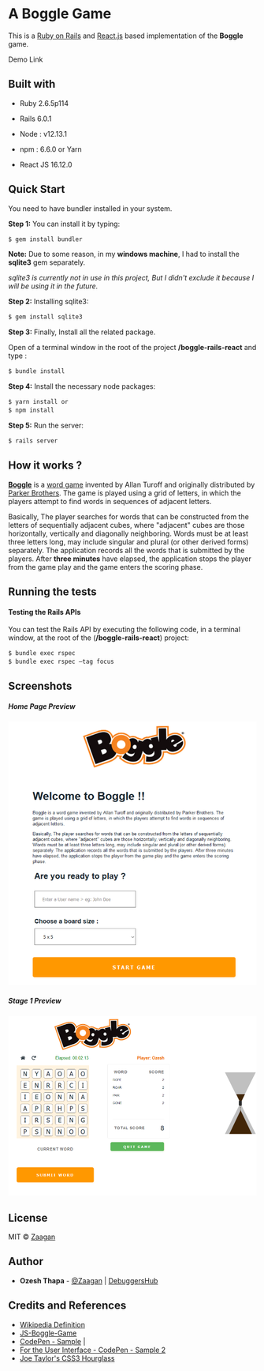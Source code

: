 # A Boggle Game

This is a [Ruby on Rails](https://rubyonrails.org/) and [React.js](https://reactjs.org/) based implementation of the **Boggle** game.



Demo Link



## Built with

- Ruby 2.6.5p114

- Rails 6.0.1

- Node : v12.13.1 

- npm : 6.6.0 or Yarn

- React JS 16.12.0

  

## Quick Start

You need to have bundler installed in your system.

**Step 1:** You can install it by typing:

```bash
$ gem install bundler
```



**Note:**  Due to some reason, in my **windows machine**, I had to install the **sqlite3** gem separately.

*sqlite3 is currently not in use in this project, But I didn't exclude it because I will be using it in the future.*

**Step 2:** Installing sqlite3:

```bash
$ gem install sqlite3
```



**Step 3:** Finally, Install all the related package.

Open of a terminal window in the root of the project **/boggle-rails-react** and type :

```bash
$ bundle install
```



**Step 4:** Install the necessary node packages:

```bash
$ yarn install or 
$ npm install
```



**Step 5:** Run the server:

```bash
$ rails server
```



## How it works ?

[**Boggle**](https://en.wikipedia.org/wiki/Boggle) is a [word game](https://en.wikipedia.org/wiki/Word_game) invented by Allan Turoff and originally distributed by [Parker Brothers](https://en.wikipedia.org/wiki/Parker_Brothers). The game is played using a grid of letters, in which the players attempt to find words in sequences of adjacent letters. 



Basically, The player searches for words that can be constructed from the letters of sequentially adjacent cubes, where "adjacent" cubes are those  horizontally, vertically and diagonally neighboring. Words must be at  least three letters long, may include singular and plural (or other derived forms) separately. The application records all the words that is submitted by the players. After **three minutes** have elapsed, the application stops the player from the game play and the game enters the scoring phase. 



## Running the tests



#### Testing the Rails APIs

You can test the Rails API by executing the following code, in a terminal window, at the root of the (**/boggle-rails-react**) project:

```bash
$ bundle exec rspec
$ bundle exec rspec –tag focus
```



## Screenshots

##### Home Page  Preview

<img src="resources\home.png" alt="Home Page" style="zoom: 80%;" />



##### Stage 1 Preview

![Stage 1](\resources\stage1.png)

## License

MIT © [Zaagan](https://github.com/zaagan) 



## Author

- **Ozesh Thapa** - [@Zaagan](https://github.com/zaagan)  | [DebuggersHub](https://www.debuggershub.com/)



## Credits and References

- [Wikipedia Definition](https://en.wikipedia.org/wiki/Boggle)
- [JS-Boggle-Game](https://github.com/zhouyuhang/JS-Boggle-Game)
- [CodePen - Sample](https://codepen.io/jbalesteri/pen/yYeozq) |
- [For the User Interface - CodePen - Sample 2](https://codesandbox.io/s/github/leannezhang/boggle-game/tree/master/?from-embed)
- [Joe Taylor's CSS3 Hourglass](https://codepen.io/joekarma/pen/gjxyF)

